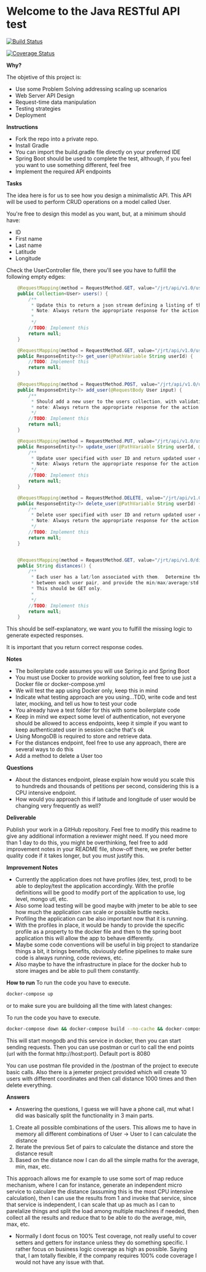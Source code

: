 Welcome to the Java RESTful API test
====================================
[![Build Status](https://travis-ci.org/carlospatinos/Java_RESTful_test.svg?branch=master)](https://travis-ci.org/carlospatinos/Java_RESTful_test)

[![Coverage Status](https://coveralls.io/repos/github/carlospatinos/Java_RESTful_test/badge.svg?branch=master)](https://coveralls.io/github/carlospatinos/Java_RESTful_test?branch=master)

**Why?**

The objetive of this project is:

* Use some Problem Solving addressing scaling up scenarios
* Web Server API Design
* Request-time data manipulation
* Testing strategies
* Deployment

**Instructions**

* Fork the repo into a private repo.
* Install Gradle
* You can import the build.gradle file directly on your preferred IDE
* Spring Boot should be used to complete the test, although, if you feel you want to use something different, feel free
* Implement the required API endpoints

**Tasks**

The idea here is for us to see how you design a minimalistic API. This API will be used to perform CRUD operations on a model called User.

You're free to design this model as you want, but, at a minimum should have:

* ID
* First name
* Last name
* Latitude
* Longitude

Check the UserController file, there you'll see you have to fulfill the following empty edges:

```java
    @RequestMapping(method = RequestMethod.GET, value="/jrt/api/v1.0/users")
    public Collection<User> users() {
        /**
         * Update this to return a json stream defining a listing of the users
         * Note: Always return the appropriate response for the action requested.
         *
         */
        //TODO: Implement this
        return null;
    }

    @RequestMapping(method = RequestMethod.GET, value="/jrt/api/v1.0/user")
    public ResponseEntity<?> get_user(@PathVariable String userId) {
        //TODO: Implement this
        return null;
    }

    @RequestMapping(method = RequestMethod.POST, value="/jrt/api/v1.0/user")
    public ResponseEntity<?> add_user(@RequestBody User input) {
        /**
         * Should add a new user to the users collection, with validation
         * note: Always return the appropriate response for the action requested.
         */
        //TODO: Implement this
        return null;
    }

    @RequestMapping(method = RequestMethod.PUT, value="/jrt/api/v1.0/user")
    public ResponseEntity<?> update_user(@PathVariable String userId, @RequestBody User input) {
        /**
         * Update user specified with user ID and return updated user contents
         * Note: Always return the appropriate response for the action requested.
         */
        //TODO: Implement this
        return null;
    }

    @RequestMapping(method = RequestMethod.DELETE, value="/jrt/api/v1.0/user")
    public ResponseEntity<?> delete_user(@PathVariable String userId) {
        /**
         * Delete user specified with user ID and return updated user contents
         * Note: Always return the appropriate response for the action requested.
         */
        //TODO: Implement this
        return null;
    }


    @RequestMapping(method = RequestMethod.GET, value="/jrt/api/v1.0/distances")
    public String distances() {
        /**
         * Each user has a lat/lon associated with them.  Determine the distance
         * between each user pair, and provide the min/max/average/std as a json response.
         * This should be GET only.
         *
         */
        //TODO: Implement this
        return null;
    }
```

This should be self-explanatory, we want you to fulfill the missing logic to generate expected
responses.

It is important that you return correct response codes.

**Notes**

* The boilerplate code assumes you will use Spring.io and Spring Boot
* You must use Docker to provide working solution, feel free to use just a Docker file or docker-compose.yml
* We will test the app using Docker only, keep this in mind
* Indicate what testing approach are you using...TDD, write code and test later, mocking, and tell us how to test your code
* You already have a test folder for this with some boilerplate code
* Keep in mind we expect some level of authentication, not everyone should be allowed to access endpoints, keep it simple
  if you want to keep authenticated user in session cache that's ok
* Using MongoDB is required to store and retrieve data.
* For the distances endpoint, feel free to use any approach, there are several ways to do this
* Add a method to delete a User too

**Questions**

* About the distances endpoint, please explain how would you scale this to hundreds and thousands of petitions per second,
considering this is a CPU intensive endpoint.
* How would you approach this if latitude and longitude of user would be changing very frequently as well?


**Deliverable**

Publish your work in a GitHub repository. Feel free to modify this readme to give any additional information a reviewer might need.
If you need more than 1 day to do this, you might be overthinking, feel free to add improvement notes in your README file, show-off there,
we prefer better quality code if it takes longer, but you must justify this.


**Improvement Notes**
* Currently the application does not have profiles (dev, test, prod) to be able to deploy/test the application accordingly.
With the profile definitions will  be good to modify port of the application to use, log level, mongo utl, etc.
* Also some load testing will be good maybe with jmeter to be able to see how much the application can scale or possible buttle necks.
* Profiling the application can be also important now that it is running.
* With the profiles in place, it would be handy to provide the specific profile as a property to the docker file and then to the spring boot application
this will allow the app to behave differently.
* Maybe some code conventions will be useful in big project to standarize things a bit, it brings benefits, obviously define pipelines to make sure code is always running, code reviews, etc.
* Also maybe to have the infrastructure in place for the docker hub to store images and be able to pull them constantly.


**How to run**
To run the code you have to execute.
```sh
docker-compose up
```

or to make sure you are buildoing all the time with latest changes: 

To run the code you have to execute.
```sh
docker-compose down && docker-compose build --no-cache && docker-compose up
```

This will start mongodb and this service in docker, then you can start sending requests. Then you can use postman  or curl to call the end points (url with the format http://host:port). Default port is 8080

You can use postman file provided in the /postman of the project to execute basic calls. Also there is a jemeter project provided which will create 10 users with different coordinates and then call distance 1000 times and then delete everything. 

**Answers**
* Answering the questions, I guess we will have a phone call, mut what I did was basically split the functionality in 3 main parts.
1. Create all possible combinations of the users. This allows me to have in memory all different combinations of User -> User to I can calculate the distance
2. Iterate the previous Set of pairs to calculate the distance and store the distance result
3. Based on the distance now I can do all the simple maths for the average, min, max, etc.

This approach allows me for example to use some sort of map reduce mechanism, where I can for instance, generate an independent micro service to calculare the distance (assuming this is the most CPU intensive calculation), then I can use the results from 1 and invoke that service, since that service is independent, I can scale that up as much as I can to parelalize things and split the load among multiple machines if needed, then collect all the results and reduce that to be able to do the average, min, max, etc.


* Normally I dont focus on 100% Test coverage, not really useful to cover setters and getters for instance unless they do something specific.
I rather focus on business logic coverage as high as possible. Saying that, I am totally flexible, if the company requires 100% code coverage I would not have any issue with that.
